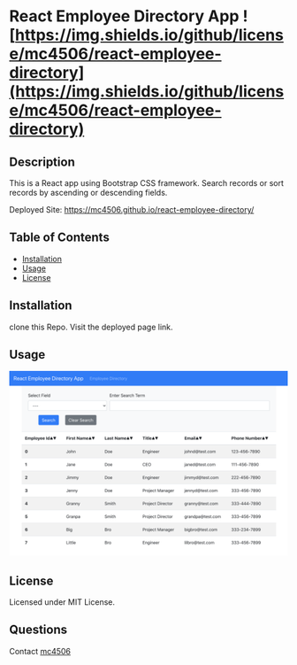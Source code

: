 # React Employee Directory App ![https://img.shields.io/github/license/mc4506/react-employee-directory](https://img.shields.io/github/license/mc4506/react-employee-directory)

## Description

This is a React app using Bootstrap CSS framework. Search records or sort records by ascending or descending fields.

Deployed Site: <https://mc4506.github.io/react-employee-directory/>

## Table of Contents

* [Installation](#installation)
* [Usage](#usage)
* [License](#license)

## Installation

clone this Repo. Visit the deployed page link.

## Usage

![Screenshot](./public/screenshot.png)

## License

Licensed under MIT License.

## Questions

Contact [mc4506](mailto:mike4506@gmail.com)